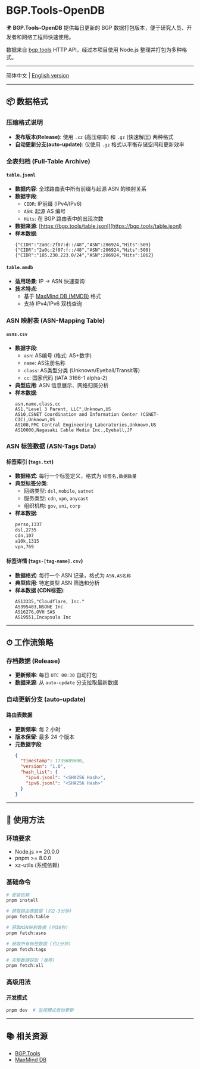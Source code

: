 # BGP.Tools-OpenDB

🌍 **BGP.Tools-OpenDB** 提供每日更新的 BGP 数据打包版本，便于研究人员、开发者和网络工程师快速使用。

数据来自 [bgp.tools](https://bgp.tools) HTTP API，经过本项目使用 Node.js 整理并打包为多种格式。

---

简体中文 | [English version](./README.md)

---

## 📦 数据格式

### 压缩格式说明

- **发布版本(Release)**: 使用 `.xz` (高压缩率) 和 `.gz` (快速解压) 两种格式
- **自动更新分支(auto-update)**: 仅使用 `.gz` 格式以平衡存储空间和更新效率

### 全表归档 (Full-Table Archive)

#### `table.jsonl`

- **数据内容**: 全球路由表中所有前缀与起源 ASN 的映射关系
- **数据字段**:
  - `CIDR`: IP前缀 (IPv4/IPv6)
  - `ASN`: 起源 AS 编号
  - `Hits`: 在 BGP 路由表中的出现次数
- **数据来源**: [https://bgp.tools/table.jsonl](https://bgp.tools/table.jsonl)
- **样本数据**:
  ```jsonl
  {"CIDR":"2a0c:2f07:d::/48","ASN":206924,"Hits":509}
  {"CIDR":"2a0c:2f07:f::/48","ASN":206924,"Hits":508}
  {"CIDR":"185.230.223.0/24","ASN":206924,"Hits":1862}
  ```

#### `table.mmdb`

- **适用场景**: IP → ASN 快速查询
- **技术特点**:
  - 基于 [MaxMind DB (MMDB)](https://maxmind.github.io/MaxMind-DB/) 格式
  - 支持 IPv4/IPv6 双栈查询

### ASN 映射表 (ASN-Mapping Table)

#### `asns.csv`

- **数据字段**:
  - `asn`: AS编号 (格式: AS+数字)
  - `name`: AS注册名称
  - `class`: AS类型分类 (Unknown/Eyeball/Transit等)
  - `cc`: 国家代码 (IATA 3166-1 alpha-2)
- **典型应用**: ASN 信息展示、网络归属分析
- **样本数据**:
  ```csv
  asn,name,class,cc
  AS1,"Level 3 Parent, LLC",Unknown,US
  AS10,CSNET Coordination and Information Center (CSNET-CIC),Unknown,US
  AS100,FMC Central Engineering Laboratories,Unknown,US
  AS10000,Nagasaki Cable Media Inc.,Eyeball,JP
  ```

### ASN 标签数据 (ASN-Tags Data)

#### 标签索引 (`tags.txt`)

- **数据格式**: 每行一个标签定义，格式为 `标签名,数据数量`
- **典型标签分类**:
  - 网络类型: `dsl`, `mobile`, `satnet`
  - 服务类型: `cdn`, `vpn`, `anycast`
  - 组织机构: `gov`, `uni`, `corp`
- **样本数据**:
  ```txt
  perso,1337
  dsl,2735
  cdn,107
  a10k,1315
  vpn,769
  ```

#### 标签详情 (`tags-[tag-name].csv`)

- **数据格式**: 每行一个 ASN 记录，格式为 `ASN,AS名称`
- **典型应用**: 特定类型 ASN 筛选和分析
- **样本数据 (CDN标签)**:
  ```csv
  AS13335,"Cloudflare, Inc."
  AS395403,NSONE Inc
  AS16276,OVH SAS
  AS19551,Incapsula Inc
  ```

---

## ⏱ 工作流策略

### 存档数据 (Release)

- **更新频率**: 每日 `UTC 00:30` 自动打包
- **数据来源**: 从 `auto-update` 分支拉取最新数据

### 自动更新分支 (auto-update)

#### 路由表数据

- **更新频率**: 每 2 小时
- **版本保留**: 最多 24 个版本
- **元数据字段**:
  ```json
  {
    "timestamp": 1735689600,
    "version": "1.0",
    "hash_list": {
      "ipv4.jsonl": "<SHA256 Hash>",
      "ipv6.jsonl": "<SHA256 Hash>"
    }
  }
  ```

---

## 🚀 使用方法

### 环境要求

- Node.js >= 20.0.0
- pnpm >= 8.0.0
- xz-utils (系统依赖)

### 基础命令

```bash
# 安装依赖
pnpm install

# 获取路由表数据 (约2-3分钟)
pnpm fetch:table

# 获取ASN映射数据 (约30秒)
pnpm fetch:asns

# 获取所有标签数据 (约1分钟)
pnpm fetch:tags

# 完整数据获取 (推荐)
pnpm fetch:all
```

### 高级用法


#### 开发模式

```bash
pnpm dev  # 监视模式自动更新
```

---

## 📚 相关资源

- [BGP.Tools](https://bgp.tools)
- [MaxMind DB](https://maxmind.github.io/MaxMind-DB/)
